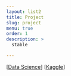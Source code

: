 ```yaml
---
layout: list2
title: Project
slug: project
menu: true
order: 1
description: >
  stable

---
```


[[Data Science](/tag-data-science)]
[[Kaggle](/tag-kaggle)]
